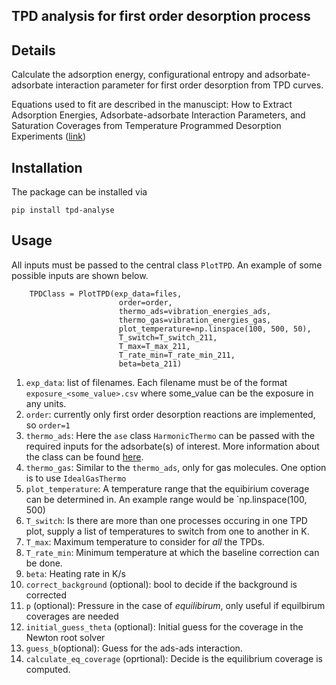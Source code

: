 TPD analysis for first order desorption process
-----------------------------------------------

## Details

Calculate the adsorption energy, configurational entropy and adsorbate-adsorbate interaction parameter for first order desorption from TPD curves. 

Equations used to fit are described in the manuscipt: How to Extract Adsorption Energies, Adsorbate-adsorbate Interaction Parameters, and Saturation Coverages from Temperature Programmed Desorption Experiments ([link](https://chemrxiv.org/engage/chemrxiv/article-details/60c75888567dfe0feeec6887))

## Installation

The package can be installed via

```
pip install tpd-analyse
```

## Usage

All inputs must be passed to the central class `PlotTPD`. An example of some possible inputs are shown below. 

```
    TPDClass = PlotTPD(exp_data=files,
                        order=order,
                        thermo_ads=vibration_energies_ads,
                        thermo_gas=vibration_energies_gas,
                        plot_temperature=np.linspace(100, 500, 50), 
                        T_switch=T_switch_211,
                        T_max=T_max_211,
                        T_rate_min=T_rate_min_211,
                        beta=beta_211)
```

1. `exp_data`: list of filenames. Each filename must be of the format `exposure_<some_value>.csv` where some_value can be the exposure in any units. 
2. `order`: currently only first order desorption reactions are implemented, so `order=1`
3. `thermo_ads`: Here the `ase` class `HarmonicThermo` can be passed with the required inputs for the adsorbate(s) of interest. More information about the class can be found [here](https://wiki.fysik.dtu.dk/ase/ase/thermochemistry/thermochemistry.html).
4.  `thermo_gas`: Similar to the `thermo_ads`, only for gas molecules. One option is to use `IdealGasThermo`
5.  `plot_temperature`: A temperature range that the equibirium coverage can be determined in. An example range would be `np.linspace(100, 500)
6.  `T_switch`: Is there are more than one processes occuring in one TPD plot, supply a list of temperatures to switch from one to another in K.
7.  `T_max`: Maximum temperature to consider for *all* the TPDs. 
8.  `T_rate_min`: Minimum temperature at which the baseline correction can be done. 
9.  `beta`: Heating rate in K/s
10.  `correct_background` (optional): bool to decide if the background is corrected
11.  `p` (optional): Pressure in the case of *equilibirum*, only useful if equilbirum coverages are needed
12.  `initial_guess_theta` (optional): Initial guess for the coverage in the Newton root solver
13.  `guess_b`(optional): Guess for the ads-ads interaction. 
14.  `calculate_eq_coverage` (oprtional): Decide is the equilibrium coverage is computed.


